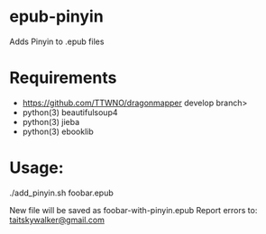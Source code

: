 # epub-pinyin
Adds Pinyin to .epub files

# Requirements
* https://github.com/TTWNO/dragonmapper develop branch>
* python(3) beautifulsoup4
* python(3) jieba
* python(3) ebooklib

# Usage:

./add_pinyin.sh foobar.epub

New file will be saved as foobar-with-pinyin.epub
Report errors to: taitskywalker@gmail.com

